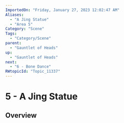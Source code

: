 ```yaml
---
ImportedOn: "Friday, January 27, 2023 12:02:47 AM"
Aliases:
  - "A Jing Statue"
  - "Area 5"
Category: "Scene"
Tags:
  - "Category/Scene"
parent:
  - "Gauntlet of Heads"
up:
  - "Gauntlet of Heads"
next:
  - "6 - Bone Dance"
RWtopicId: "Topic_11337"
---
```

# 5 - A Jing Statue
## Overview
